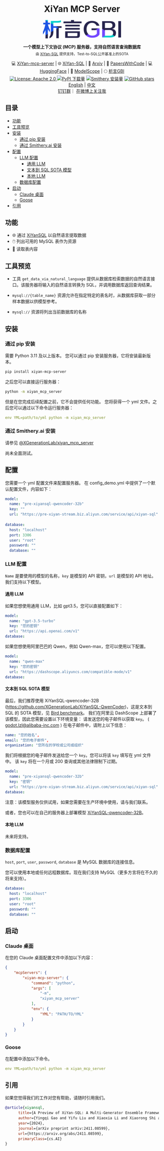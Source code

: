 <h1 align="center">XiYan MCP Server</h1>
<p align="center">
  <a href="https://github.com/XGenerationLab/XiYan-SQL"><img alt="MCP Playwright" src="https://raw.githubusercontent.com/XGenerationLab/XiYan-SQL/main/xiyanGBI.png" height="60"/></a>
</p>
<p align="center">
  <b>一个模型上下文协议 (MCP) 服务器，支持自然语言查询数据库</b></br>
  <sub>由 <a href="https://github.com/XGenerationLab/XiYan-SQL">XiYan-SQL</a> 提供支持，Test-to-SQL公开基准上的SOTA</sub>
</p>

<p align="center">
💻 <a href="https://github.com/XGenerationLab/xiyan_mcp_server">XiYan-mcp-server</a> | 
🌐 <a href="https://github.com/XGenerationLab/XiYan-SQL">XiYan-SQL</a> |
📖 <a href="https://arxiv.org/abs/2411.08599"> Arxiv</a> | 
📄 <a href="https://paperswithcode.com/paper/xiyan-sql-a-multi-generator-ensemble">PapersWithCode</a> |
💻 <a href="https://huggingface.co/collections/XGenerationLab/xiyansql-models-67c9844307b49f87436808fc">HuggingFace</a> |
🤖 <a href="https://modelscope.cn/collections/XiYanSQL-Models-4483337b614241">ModelScope</a> |
🌕 <a href="https://bailian.console.aliyun.com/xiyan">析言GBI</a> 
<br />
<a href="https://opensource.org/licenses/Apache-2.0">
  <img src="https://img.shields.io/badge/License-Apache%202.0-blue.svg" alt="License: Apache 2.0" />
</a>
<a href="https://pepy.tech/projects/xiyan-mcp-server"><img src="https://static.pepy.tech/badge/xiyan-mcp-server" alt="PyPI 下载量"></a>
  <a href="https://smithery.ai/server/@XGenerationLab/xiyan_mcp_server"><img alt="Smithery 安装量" src="https://smithery.ai/badge/@XGenerationLab/xiyan_mcp_server" height="20"/></a>
<a href="https://github.com/XGenerationLab/xiyan_mcp_server" target="_blank">
    <img src="https://img.shields.io/github/stars/XGenerationLab/xiyan_mcp_server?style=social" alt="GitHub stars" />
</a>
<br />
<a href="https://github.com/XGenerationLab/xiyan_mcp_server">English</a> | <a href="https://github.com/XGenerationLab/xiyan_mcp_server/blob/main/README_zh.md"> 中文 </a><br />
<a href="https://github.com/XGenerationLab/xiyan_mcp_server/blob/main/imgs/dinggroup_out.png">钉钉群</a>｜ 
<a href="https://weibo.com/u/2540915670" target="_blank">在微博上关注我</a>
</p>

## 目录

- [功能](#features)
- [工具预览](#tool-preview)
- [安装](#installation)
  - [通过 pip 安装](#installing-from-pip)
  - [通过 Smithery.ai 安装](#installing-from-smitheryai)
- [配置](#configuration)
  - [LLM 配置](#llm-configuration)
    - [通用 LLM](#general-llms)
    - [文本到 SQL SOTA 模型](#text-to-sql-sota-model)
    - [本地 LLM](#local-llms)
  - [数据库配置](#database-configuration)
- [启动](#launch)
  - [Claude 桌面](#claude-desktop)
  - [Goose](#goose)
- [引用](#citation)

## 功能
- 🌐 通过 [XiYanSQL](https://github.com/XGenerationLab/XiYan-SQL) 以自然语言提取数据
- 🖱️ 列出可用的 MySQL 表作为资源
- 🔧 读取表内容

## 工具预览
 - 工具 ``get_data_via_natural_language`` 提供从数据库检索数据的自然语言接口。该服务器将输入的自然语言转换为 SQL，并调用数据库返回查询结果。

 - ``mysql://{table_name}`` 资源允许在指定特定的表名时，从数据库获取一部分样本数据以供模型参考。
- ``mysql://`` 资源将列出当前数据库的名称

## 安装
### 通过 pip 安装

需要 Python 3.11 及以上版本。
您可以通过 pip 安装服务器，它将安装最新版本。

```bash
pip install xiyan-mcp-server
```

之后您可以直接运行服务器：
```bash
python -m xiyan_mcp_server
```
但是在您完成后续配置之前，它不会提供任何功能。
您将获得一个 yml 文件。之后您可以通过以下命令运行服务器：
```yaml
env YML=path/to/yml python -m xiyan_mcp_server
```

### 通过 Smithery.ai 安装
请参见 [@XGenerationLab/xiyan_mcp_server](https://smithery.ai/server/@XGenerationLab/xiyan_mcp_server)

尚未全面测试。

## 配置

您需要一个 yml 配置文件来配置服务器。
在 config_demo.yml 中提供了一个默认配置文件，内容如下：

```yaml
model:
  name: "pre-xiyansql-qwencoder-32b"
  key: ""
  url: "https://pre-xiyan-stream.biz.aliyun.com/service/api/xiyan-sql"

database:
  host: "localhost"
  port: 3306
  user: "root"
  password: ""
  database: ""
```

### LLM 配置
``Name`` 是要使用的模型的名称，``key`` 是模型的 API 密钥，``url`` 是模型的 API 地址。我们支持以下模型。
#### 通用 LLM
如果您想使用通用 LLM，比如 gpt3.5，您可以直接配置如下：
```yaml
model:
  name: "gpt-3.5-turbo"
  key: "您的密钥"
  url: "https://api.openai.com/v1"
database:
```

如果您想使用阿里巴巴的 Qwen，例如 Qwen-max，您可以使用以下配置。
```yaml
model:
  name: "qwen-max"
  key: "您的密钥"
  url: "https://dashscope.aliyuncs.com/compatible-mode/v1"
database:
```
#### 文本到 SQL SOTA 模型
最后，我们推荐使用 XiYanSQL-qwencoder-32B (https://github.com/XGenerationLab/XiYanSQL-QwenCoder)，这是文本到 SQL 的 SOTA 模型，见 [Bird benchmark](https://bird-bench.github.io/)。
我们在阿里云 DashScope 上部署了该模型，因此您需要设置以下环境变量：
请发送您的电子邮件以获取 ``key``。 ( godot.lzl@alibaba-inc.com )
在电子邮件中，请附上以下信息：
```yaml
name: "您的姓名",
email: "您的电子邮件",
organization: "您所在的学校或公司或组织"
```
我们将根据您的电子邮件发送给您一个 ``key``。您可以将该 ``key`` 填写在 yml 文件中。
该 ``key`` 将在一个月或 200 查询或其他法律限制下过期。

```yaml
model:
  name: "pre-xiyansql-qwencoder-32b"
  key: "密钥"
  url: "https://pre-xiyan-stream.biz.aliyun.com/service/api/xiyan-sql"
database:
```

注意：该模型服务仅供试用，如果您需要在生产环境中使用，请与我们联系。

或者，您也可以在自己的服务器上部署模型 [XiYanSQL-qwencoder-32B](https://github.com/XGenerationLab/XiYanSQL-QwenCoder)。

#### 本地 LLM
未来将支持。

### 数据库配置
``host``, ``port``, ``user``, ``password``, ``database`` 是 MySQL 数据库的连接信息。

您可以使用本地或任何远程数据库。现在我们支持 MySQL（更多方言将在不久的将来支持）。

```yaml
database:
  host: "localhost"
  port: 3306
  user: "root"
  password: ""
  database: ""
```

## 启动
### Claude 桌面
在您的 Claude 桌面配置文件中添加以下内容：
```json
{
    "mcpServers": {
        "xiyan-mcp-server": {
            "command": "python",
            "args": [
                "-m",
                "xiyan_mcp_server"
            ],
            "env": {
                "YML": "PATH/TO/YML"
            }
        }
    }
}
```
### Goose
在配置中添加以下命令。

```yaml
env YML=path/to/yml python -m xiyan_mcp_server
```

## 引用
如果您觉得我们的工作对您有帮助，请随时引用我们。
```bib
@article{xiyansql,
      title={A Preview of XiYan-SQL: A Multi-Generator Ensemble Framework for Text-to-SQL}, 
      author={Yingqi Gao and Yifu Liu and Xiaoxia Li and Xiaorong Shi and Yin Zhu and Yiming Wang and Shiqi Li and Wei Li and Yuntao Hong and Zhiling Luo and Jinyang Gao and Liyu Mou and Yu Li},
      year={2024},
      journal={arXiv preprint arXiv:2411.08599},
      url={https://arxiv.org/abs/2411.08599},
      primaryClass={cs.AI}
}
```